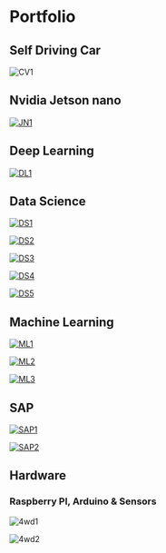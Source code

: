 # Portfolio

## Self Driving Car

![CV1](images/cv_main.png)

## Nvidia Jetson nano

[![JN1](images/jn_main.png)](./Nvidia_Jetson_Nano_GPIO.ipynb)

## Deep Learning

[![DL1](images/dl_main.png)](./DL_Image_Classification.ipynb)

## Data Science

[![DS1](images/L1.png)](./DS_eBay_Kleinanzeigen.ipynb)

[![DS2](images/L3.png)](./DS_Dataset_Step1.ipynb)

[![DS3](images/L6.png)](./DS_Dataset_Step2.ipynb)

[![DS4](images/L7.png)](./log_temp.py)

[![DS5](images/L9.png)](./log_temp.log)

## Machine Learning

[![ML1](images/L2.png)](./ML_Tensorflow_Iris.ipynb)

[![ML2](images/L5.png)](./ML_Banknote.ipynb)

[![ML3](images/L10.png)](./ML_Linear_Regression.ipynb)

## SAP

[![SAP1](images/L4.png)](./SAP_HCP_Sensor_Step1.ipynb)

[![SAP2](images/L8.png)](./SAP_HCP_Sensor_Step2.ipynb)

## Hardware

### Raspberry PI, Arduino & Sensors

![4wd1](images/4wd1.jpg)

![4wd2](images/4wd2.jpg)